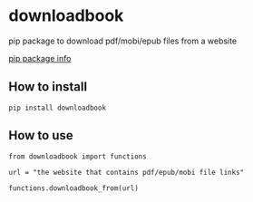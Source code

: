# downloadbook
pip package to download pdf/mobi/epub files from a website

[pip package info](https://pypi.org/project/downloadbook/#description)

## How to install
```
pip install downloadbook
```

## How to use
```
from downloadbook import functions

url = "the website that contains pdf/epub/mobi file links"

functions.downloadbook_from(url)
```
